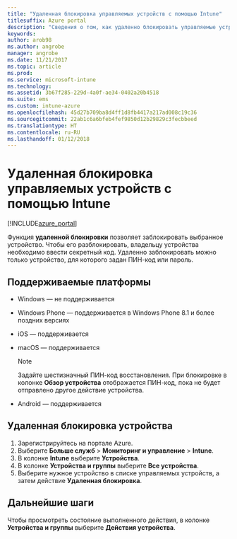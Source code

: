 ```yaml
---
title: "Удаленная блокировка управляемых устройств с помощью Intune"
titlesuffix: Azure portal
description: "Сведения о том, как удаленно блокировать управляемые устройства с помощью Intune.\""
keywords: 
author: arob98
ms.author: angrobe
manager: angrobe
ms.date: 11/21/2017
ms.topic: article
ms.prod: 
ms.service: microsoft-intune
ms.technology: 
ms.assetid: 3b67f285-229d-4a0f-ae34-0402a20b4518
ms.suite: ems
ms.custom: intune-azure
ms.openlocfilehash: 45d27b709ba8d4ff1d8fb4417a217ad008c19c36
ms.sourcegitcommit: 22ab1c6a6bfeb4fef9850d12b29829c3fecbbeed
ms.translationtype: HT
ms.contentlocale: ru-RU
ms.lasthandoff: 01/12/2018
---
```

# <a name="remotely-lock-managed-devices-with-intune"></a>Удаленная блокировка управляемых устройств с помощью Intune


[!INCLUDE[azure_portal](./includes/azure_portal.md)]

Функция **удаленной блокировки** позволяет заблокировать выбранное устройство. Чтобы его разблокировать, владельцу устройства необходимо ввести секретный код. Удаленно заблокировать можно только устройство, для которого задан ПИН-код или пароль.

## <a name="supported-platforms"></a>Поддерживаемые платформы

- Windows — не поддерживается
- Windows Phone — поддерживается в Windows Phone 8.1 и более поздних версиях
- iOS — поддерживается
- macOS — поддерживается

    > [!Note]  
    > Задайте шестизначный ПИН-код восстановления. При блокировке в колонке **Обзор устройства** отображается ПИН-код, пока не будет отправлено другое действие устройства.
- Android — поддерживается

## <a name="how-to-remote-lock-a-device"></a>Удаленная блокировка устройства

1. Зарегистрируйтесь на портале Azure.
2. Выберите **Больше служб** > **Мониторинг и управление** > **Intune**.
3. В колонке **Intune** выберите **Устройства**.
4. В колонке **Устройства и группы** выберите **Все устройства**.
5. Выберите нужное устройство в списке управляемых устройств, а затем действие **Удаленная блокировка**.

## <a name="next-steps"></a>Дальнейшие шаги

Чтобы просмотреть состояние выполненного действия, в колонке **Устройства и группы** выберите **Действия устройства**.

